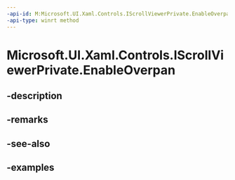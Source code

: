 ```yaml
---
-api-id: M:Microsoft.UI.Xaml.Controls.IScrollViewerPrivate.EnableOverpan
-api-type: winrt method
---
```


# Microsoft.UI.Xaml.Controls.IScrollViewerPrivate.EnableOverpan

<!--
public void EnableOverpan ();
-->


## -description

## -remarks

## -see-also

## -examples


